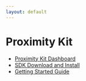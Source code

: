 ```yaml
---
layout: default
---
```


# Proximity Kit

* [Proximity Kit Dashboard](http://proximitykit.com/maps)
* [SDK Download and Install](http://proximitykit.com/download)
* [Getting Started Guide](gettingstarted)
